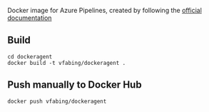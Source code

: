 Docker image for Azure Pipelines, created by following the [official documentation](https://docs.microsoft.com/en-us/azure/devops/pipelines/agents/docker?view=azure-devops#create-and-build-the-dockerfile-1)

## Build

`cd dockeragent`  
`docker build -t vfabing/dockeragent .`

## Push manually to Docker Hub

`docker push vfabing/dockeragent`
